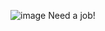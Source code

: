 ![image](https://github.com/grandpaCanCode/sturdy-journey/assets/128002915/1d8db4e8-75e2-4e6b-9c90-4ed76200d139)
Need a job!
